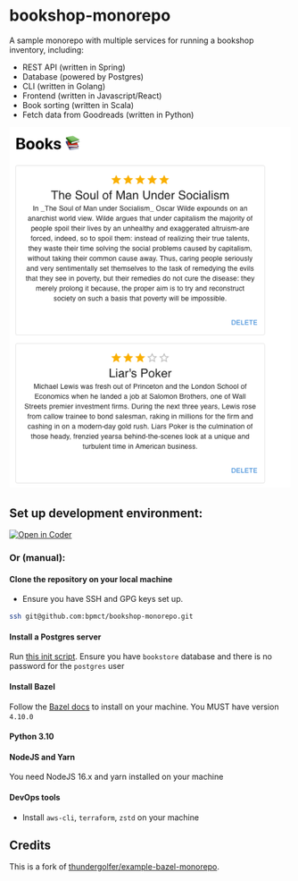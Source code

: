 # bookshop-monorepo

A sample monorepo with multiple services for running a bookshop inventory, including:
- REST API (written in Spring) 
- Database (powered by Postgres)
- CLI (written in Golang)
- Frontend (written in Javascript/React)
- Book sorting (written in Scala)
- Fetch data from Goodreads (written in Python)

![](./frontend/screenshot.png)


## Set up development environment:

[![Open in Coder](https://cdn.coder.com/embed-button.svg)](https://sandbox.coder.com/wac/build?template_oauth_service=github&template_url=https://github.com/bpmct/bookshop-monorepo&template_ref=main&template_filepath=.coder/coder.yaml)

### Or (manual):

#### Clone the repository on your local machine

- Ensure you have SSH and GPG keys set up.

```sh
ssh git@github.com:bpmct/bookshop-monorepo.git
```

#### Install a Postgres server

Run [this init script](./infrastructure/aws//store-api/userdata.tpl). Ensure you have `bookstore` database and there is no password for the `postgres` user

#### Install Bazel

Follow the [Bazel docs](https://docs.bazel.build/versions/master/install.html) to install on your machine. You MUST have version `4.10.0`

#### Python 3.10

#### NodeJS and Yarn

You need NodeJS 16.x and yarn installed on your machine

#### DevOps tools

- Install `aws-cli`, `terraform`, `zstd` on your machine

## Credits

This is a fork of [thundergolfer/example-bazel-monorepo](https://github.comthundergolfer/example-bazel-monorepo).
